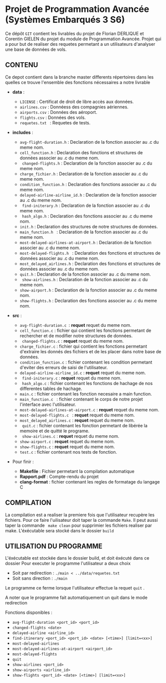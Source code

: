  # Projet de Programmation Avancée (Systèmes Embarqués 3 S6)

Ce dépôt `GIT` contient les livrables du projet de Florian DERLIQUE et Corentin GIELEN du projet du module de Programmation Avancée.
Projet qui a pour but de realiser des requetes permetant a un utilisateurs d'analyser une base de données de vols.


## CONTENU
Ce depot contient dans la branche master differents répertoires dans les quelles ce trouve l'ensemble des fonctions nécessaires a notre livrable 
- **data** :
	- `LICENSE` : Certificat de droit de libre accès aux données.
	- `airlines.csv` : Donnéess des compagnies aériennes.
	- `airports.csv` : Données des aéroport.
	- `flights.csv` : Données des vols.
	- `requetes.txt ` : Requetes de tests.

- **includes** :
	- `avg-flight-duration.h` : Declaration de la fonction associer au .c du meme nom.
	- `cell_function.h` :  Declaration des fonctions et structures de données associer au .c du meme nom.
	- ` changed-flights.h` : Declaration de la fonction associer au .c du meme nom.
	- ` charge_fichier.h ` : Declaration de la fonction associer au .c du meme nom.
	- ` condition_function.h ` : Declaration des fonctions associer au .c du meme nom.
	- ` delayed-airline-airline_id.h ` : Declaration de la fonction associer au .c du meme nom.
	- ` find-initerary.h` : Declaration de la fonction associer au .c du meme nom.
	- ` hash_algo.h` : Declaration des fonctions associer au .c du meme nom.
	- `init.h` : Declaration des structures de notre structures de données.
	- `main_function.h ` :   Declaration de la fonction associer au .c du meme nom.
	- ` most-delayed-airlines-at-airport.h ` : Declaration de la fonction associer au .c du meme nom.
	- ` most-delayed-flights.h  ` : Declaration des fonctions et structures de données associer au .c du meme nom.
	- ` most_delayed_airlines.h ` : Declaration des fonctions et structures de données associer au .c du meme nom.
	- ` quit.h ` :   Declaration de la fonction associer au .c du meme nom.
	- ` show-airlines.h` : Declaration de la fonction associer au .c du meme nom.
	- ` show-airport.h ` : Declaration de la fonction associer au .c du meme nom.
	- ` show-flights.h ` : Declaration des fonctions associer au .c du meme nom.

- **src** :
	- `avg-flight-duration.c `: **requet** requet du meme nom.
	- `cell_function.c` : fichier qui contient les fonctions permetant de rechercher et de modifier notre structures de données.
	- ` changed-flights.c` : **requet** requet du meme nom.
	- ` charge_fichier.c ` : fichier qui contient les fonctions permetant d'extraire les donnés des fichiers et de les placer dans notre base de données. 
	- ` condition_function.c ` : fichier contenant les condition permetant d'eviter des erreurs de saisi de l'utilisateur.
	- ` delayed-airline-airline_id.c ` : **requet** requet du meme nom.
	- ` find-initerary.c` : **requet** requet du meme nom.
	- ` hash_algo.c` : fichier contenant les fonctions de hachage de nos differentes tables de hachage.
	- `main.c` : fichier contenant les  fonction necesaire a main function.
	- `main_function.c ` :  fichier contenant le corps de notre projet l'interface avec l'utilisateur.
	- ` most-delayed-airlines-at-airport.c ` : **requet** requet du meme nom.
	- ` most-delayed-flights.c  ` : **requet** requet du meme nom.
	- ` most_delayed_airlines.c ` : **requet** requet du meme nom.
	- ` quit.c` :   fichier contenant les fonction permetant de libérée la memoire et de quitté le programe.
	- ` show-airlines.c` : **requet** requet du meme nom.
	- ` show-airport.c ` : **requet** requet du meme nom.
	- ` show-flights.c ` : **requet** requet du meme nom.
	- ` test.c ` : fichier contenant nos tests de fonction.

- Pour finir :
	- **Makefile** :  Fichier permetant la compilation automatique
	- **Rapport.pdf** :  Compte-rendu du projet 
	- **clang-format** :  fichier contenant les regles de formatage du langage C

## COMPILATION

La compilation est a realiser la premiere fois que l'utilisateur recupère les fichiers.
Pour ce faire l'uilisateur doit taper la commande ` Make `.
Il peut aussi taper la commande ` make clean` pour supprimier les fichiers realiser par make.
L'éxécutable sera stocké dans le dossier ` build `

## UTILISATION DU PROGRAMME

L'éxécutable est stockée dans le dossier build, et doit éxécuté dans ce dossier 
Pour executer le programme l'utilisateur a deux choix

- Soit par redirection : ` ./main < ../data/requetes.txt `
- Soit sans direction : ` ./main `

Le programme ce ferme lorsque l'utilisateur effectue la requet ` quit ` .

A noter que le programme fait automatiquement un quit dans le mode redirection

Fonctions disponibles :

- `avg-flight-duration <port_id> <port_id>`
- `changed-flights <date>`
- `delayed-airline <airline_id>`
- `find-itinerary <port_id> <port_id> <date> [<time>] [limit=<xx>]`
- `most-delayed-airlines`
- `most-delayed-airlines-at-airport <airport_id>`
- `most-delayed-flights`
- `quit`
- `show-airlines <port_id>`
- `show-airports <airline_id>`
- `show-flights <port_id> <date> [<time>] [limit=<xx>]`
